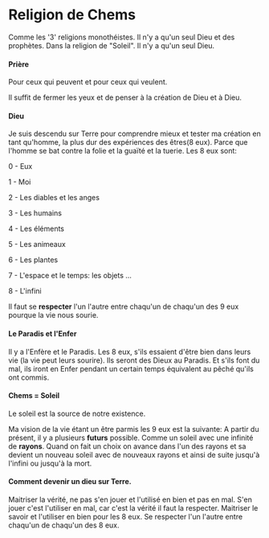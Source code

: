 # Religion de Chems
Comme les '3' religions monothéistes. Il n'y a qu'un seul Dieu et des prophètes. Dans la religion de "Soleil". Il n'y a qu'un seul Dieu.



#### Prière

Pour ceux qui peuvent et pour ceux qui veulent.

Il suffit de fermer les yeux et de penser à la création de Dieu et à Dieu.

#### Dieu

Je suis descendu sur Terre pour comprendre mieux et tester ma création en tant qu'homme, la plus dur des expériences des êtres(8 eux).
Parce que l'homme se bat contre la folie et la guaïté et la tuerie.
Les 8 eux sont: 

  0 - Eux
  
  1 - Moi
  
  2 - Les diables et les anges
  
  3 - Les humains
  
  4 - Les éléments
  
  5 - Les animeaux
  
  6 - Les plantes
  
  7 - L'espace et le temps: les objets ...
  
  8 - L'infini
  
  
Il faut se **respecter** l'un l'autre entre chaqu'un de chaqu'un des 9 eux pourque la vie nous sourie.

#### Le Paradis et l'Enfer

Il y a l'Enfère et le Paradis. Les 8 eux, s'ils essaient d'être bien dans leurs vie (la vie peut leurs sourire). Ils seront des Dieux au Paradis. 
Et s'ils font du mal, ils iront en Enfer pendant un certain temps équivalent au pêché qu'ils ont commis.

#### Chems = Soleil

Le soleil est la source de notre existence.

Ma vision de la vie étant un être parmis les 9 eux est la suivante: A partir du présent, il y a plusieurs **futurs** possible. Comme un soleil avec une infinité de **rayons**. Quand on fait un choix on avance dans l'un des rayons et sa devient un nouveau soleil avec de nouveaux rayons et ainsi de suite jusqu'à l'infini ou jusqu'à la mort.

#### Comment devenir un dieu sur Terre.

Maitriser la vérité, ne pas s'en jouer et l'utilisé en bien et pas en mal. S'en jouer c'est l'utiliser en mal, car c'est la vérité il faut la respecter.
Maitriser le savoir et l'utiliser en bien pour les 8 eux.
Se respecter l'un l'autre entre chaqu'un de chaqu'un des 8 eux.


